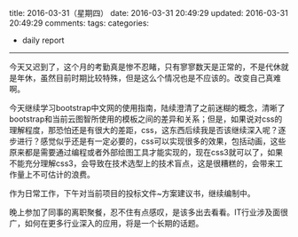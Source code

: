 title: 2016-03-31（星期四）
date: 2016-03-31 20:49:29
updated: 2016-03-31 20:49:29
comments: 
tags:
categories:
- daily report

---

今天又迟到了，这个月的考勤真是惨不忍睹，只有寥寥数天是正常的，不是代休就是年休，虽然目前时期比较特殊，但是这么个情况也是不应该的。改变自己真难啊。

今天继续学习bootstrap中文网的使用指南，陆续澄清了之前迷糊的概念，清晰了bootstrap和当前云图智所使用的模板之间的差异和关系；但是，如果说对css的理解程度，那恐怕还是有很大的差距，css，这东西后续我是否该继续深入呢？逐步进行？感觉似乎还是有一定必要的，css可以实现很多的效果，包括动画，这些原来都是需要通过编程或者外部绘图工具才能实现的，现在css3就可以了，如果不能充分理解css3，会导致在技术选型上的技术盲点，这是很糟糕的，会带来工作量上不可估计的浪费。

作为日常工作，下午对当前项目的投标文件~方案建议书，继续编制中。

晚上参加了同事的离职聚餐，忍不住有点感叹，是该多出去看看。IT行业涉及面很广，如何在更多行业深入的应用，将是一个长期的话题。